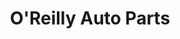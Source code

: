 ---
title: "O'Reilly Auto Parts"
url: /kansas-city/oreilly-auto-parts-northeast-vivion-road/
shop: Autoteile
---